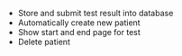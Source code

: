 -   Store and submit test result into database
-   Automatically create new patient
-   Show start and end page for test
-   Delete patient
